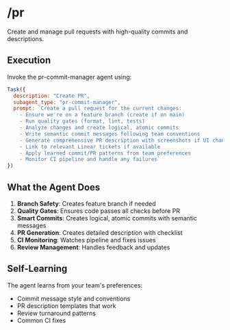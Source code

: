 # /pr

Create and manage pull requests with high-quality commits and descriptions.

## Execution

Invoke the pr-commit-manager agent using:

```javascript
Task({
  description: "Create PR", 
  subagent_type: "pr-commit-manager",
  prompt: `Create a pull request for the current changes:
    - Ensure we're on a feature branch (create if on main)
    - Run quality gates (format, lint, tests)
    - Analyze changes and create logical, atomic commits
    - Write semantic commit messages following team conventions
    - Generate comprehensive PR description with screenshots if UI changes
    - Link to relevant Linear tickets if available
    - Apply learned commit/PR patterns from team preferences
    - Monitor CI pipeline and handle any failures`
})
```

## What the Agent Does

1. **Branch Safety**: Creates feature branch if needed
2. **Quality Gates**: Ensures code passes all checks before PR
3. **Smart Commits**: Creates logical, atomic commits with semantic messages
4. **PR Generation**: Creates detailed description with checklist
5. **CI Monitoring**: Watches pipeline and fixes issues
6. **Review Management**: Handles feedback and updates

## Self-Learning

The agent learns from your team's preferences:
- Commit message style and conventions
- PR description templates that work
- Review turnaround patterns
- Common CI fixes
